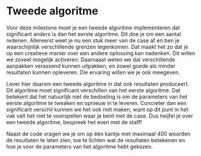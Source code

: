 # Tweede algoritme

Voor deze milestone moet je een tweede algoritme implementeren dat significant anders is dan het eerste algoritme. Dit doe je om een aantal redenen. Allereerst weet je nu een stuk meer van de case af en ben je waarschijnlijk verschillende grenzen tegenkomen. Dat maakt het zo dat je op een creatieve manier over een andere oplossing kan nadenken. Dit willen we zoveel mogelijk activeren. Daarnaast weten we dat verschillende aanpakken verassend kunnen uitpakken, en zowel goede als minder resultaten kunnen opleveren. Die ervaring willen we je ook meegeven.

Lever hier daarom een tweede algoritme in dat ook resultaten produceert. Dit algoritme moet significant verschillen van het eerste algoritme. Dat betekent dat het natuurlijk niet de bedoeling is om de parameters van het eerste algoritme te tweaken en opnieuw in te leveren. Concreter dan een significant verschil kunnen we het ook niet maken, want op dit punt in het vak valt het niet te voorspellen waar je bent met de case. Dus twijfel je over een tweede algoritme, bespreek het even met de staff!

Naast de code vragen we je om op één kantje met maximaal 400 woorden de resultaten te laten zien, toe te lichten wat de resultaten betekenen en hoe je voor de parameters van het algoritme hebt gekozen.